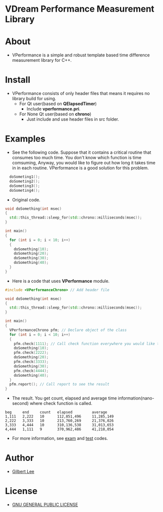 VDream Performance Measurement Library
======================================

# About
* VPerformance is a simple and robust template based time difference measurement library for C++.

# Install
* VPerformance consists of only header files that means it requires no library build for using.
    * For Qt user(based on **QElapsedTimer**)
      * Include **vperformance.pri**.
    * For None Qt user(based on **chrono**)
      * Just include and use header files in src folder.

# Examples
* See the following code. Suppose that it contains a critical routine that consumes too much time. You don't know which function is time comsuming, Anyway, you would like to figure out how long it takes time in in each routine. VPerformance is a good solution for this problem.

```cpp
  doSometing1();
  doSometing2();
  doSometing3();
  doSometing4();
```

* Original code.

```cpp
void doSomething(int msec)
{
  std::this_thread::sleep_for(std::chrono::milliseconds(msec));
}

int main()
{
  for (int i = 0; i < 10; i++)
  {
    doSomething(10);
    doSomething(20);
    doSomething(30);
    doSomething(40);
  }
}
```

* Here is a code that uses **VPerformance** module.

```cpp
#include <VPerformanceChrono> // Add header file

void doSomething(int msec)
{
  std::this_thread::sleep_for(std::chrono::milliseconds(msec));
}

int main()
{
  VPerformanceChrono pfm; // Declare object of the class
  for (int i = 0; i < 10; i++)
  {
    pfm.check(1111); // Call check function everywhere you would like to check time consuming job
    doSomething(10);
    pfm.check(2222);
    doSomething(20);
    pfm.check(3333);
    doSomething(30);
    pfm.check(4444);
    doSomething(40);
  }
  pfm.report(); // Call report to see the result
}
```

* The result. You get count, elapsed and average time information(nano-second) where check function is called.
  
```
beg     end     count   elapsed         average
1,111   2,222   10      112,851,496     11,285,149
2,222   3,333   10      213,760,269     21,376,026
3,333   4,444   10      310,136,538     31,013,653
4,444   1,111   9       370,962,486     41,218,054
```

* For more information, see [exam](app/exam/) and [test](app/test/) codes.

# Author
* [Gilbert Lee](http://www.gilgil.net)

# License
* [GNU GENERAL PUBLIC LICENSE](http://www.gnu.org/copyleft/gpl.html)
